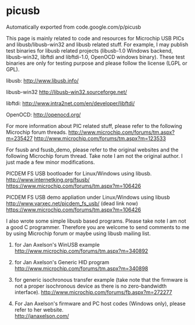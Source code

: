 # picusb
Automatically exported from code.google.com/p/picusb

This page is mainly related to code and resources for Microchip USB PICs and libusb/libusb-win32 and libusb related stuff. For example, I may publish test binaries for libusb related projects (libusb-1.0 Windows backend, libusb-win32, libftdi and libftdi-1.0, OpenOCD windows binary). These test binaries are only for testing purpose and please follow the license (LGPL or GPL).

libusb: http://www.libusb.info/

libusb-win32 http://libusb-win32.sourceforge.net/

libftdi: http://www.intra2net.com/en/developer/libftdi/

OpenOCD: http://openocd.org/


For more information about PIC related stuff, please refer to the following Microchip forum threads.
http://www.microchip.com/forums/tm.aspx?m=235427
http://www.microchip.com/forums/tm.aspx?m=123533

For fsusb and fsusb_demo, please refer to the original websites and the following Microchip forum thread. Take note I am not the original author. I just made a few minor modifications.

PICDEM FS USB bootloader for Linux/Windows using libusb.
http://www.internetking.org/fsusb/ 
https://www.microchip.com/forums/tm.aspx?m=106426

PICDEM FS USB demo appliation under Linux/Windows using libusb
http://www.varxec.net/picdem_fs_usb/ (dead link now)
https://www.microchip.com/forums/tm.aspx?m=106426

I also wrote some simple libusb based programs. Please take note I am not a good C programmer. Therefore you are welcome to send comments to me by using Microchip forum or maybe using libusb mailing list.

1) for Jan Axelson's WinUSB example<br>
http://www.microchip.com/forums/tm.aspx?m=340892

2) for Jan Axelson's Generic HID program<br>
http://www.microchip.com/forums/tm.aspx?m=340898

3) for generic isochronous transfer example (take note that the firmware is not a proper isochronous device as there is no zero-bandwidth interface).
http://www.microchip.com/forums/fb.aspx?m=272277

4) For Jan Axelson's firmware and PC host codes (Windows only), please refer to her website.<br>
http://janaxelson.com/

